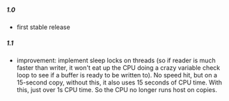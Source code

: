 ##### 1.0
* first stable release

##### 1.1
* improvement: implement sleep locks on threads (so if reader is much faster than writer, it won't eat up the CPU doing a crazy variable check loop to see if a buffer is ready to be written to). No speed hit, but on a 15-second copy, without this, it also uses 15 seconds of CPU time. With this, just over 1s CPU time. So the CPU no longer runs host on copies.
